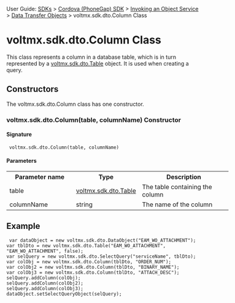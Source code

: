                               

User Guide: [SDKs](../../Foundry_SDKs.md) > [Cordova (PhoneGap) SDK](../Installing_PhoneGap_SDK.md) > [Invoking an Object Service](Objects_API_Reference.md) > [Data Transfer Objects](Data_Transfer_Objects.md) > voltmx.sdk.dto.Column Class

voltmx.sdk.dto.Column Class
=========================

This class represents a column in a database table, which is in turn represented by a [voltmx.sdk.dto.Table](.../../ObjectsAPIReference/voltmx.sdk.dto.Table_Class.md) object. It is used when creating a query.

Constructors
------------

The voltmx.sdk.dto.Column class has one constructor.

### voltmx.sdk.dto.Column(table, columnName) Constructor

#### Signature

```
 voltmx.sdk.dto.Column(table, columnName)
```

#### Parameters

<table style="width: 579px;mc-table-style: url]('../../Resources/TableStyles/Basic.css');" class="TableStyle-Basic" cellspacing="0"><colgroup><col style="width: 183px;" class="TableStyle-Basic-Column-Column1"> <col class="TableStyle-Basic-Column-Column1" style="width: 144px;"> <col class="TableStyle-Basic-Column-Column1" style="width: 254px;"></colgroup><tbody><tr class="TableStyle-Basic-Body-Body1"><th class="TableStyle-Basic-BodyE-Column1-Body1">Parameter name</th><th class="TableStyle-Basic-BodyE-Column1-Body1">Type</th><th class="TableStyle-Basic-BodyD-Column1-Body1">Description</th></tr><tr class="TableStyle-Basic-Body-Body1"><td class="TableStyle-Basic-BodyE-Column1-Body1">table</td><td class="TableStyle-Basic-BodyE-Column1-Body1"><a href=".../../ObjectsAPIReference/voltmx.sdk.dto.Table_Class.html">voltmx.sdk.dto.Table</a></td><td class="TableStyle-Basic-BodyD-Column1-Body1">The table containing the column</td></tr><tr class="TableStyle-Basic-Body-Body1"><td class="TableStyle-Basic-BodyB-Column1-Body1">columnName</td><td class="TableStyle-Basic-BodyB-Column1-Body1">string</td><td class="TableStyle-Basic-BodyA-Column1-Body1">The name of the column</td></tr></tbody></table>

Example
-------

```
 var dataObject = new voltmx.sdk.dto.DataObject("EAM_WO_ATTACHMENT");
var tblDto = new voltmx.sdk.dto.Table("EAM_WO_ATTACHMENT", "EAM_WO_ATTACHMENT", false);
var selQuery = new voltmx.sdk.dto.SelectQuery("serviceName", tblDto);
var colObj = new voltmx.sdk.dto.Column(tblDto, "ORDER_NUM");
var colObj2 = new voltmx.sdk.dto.Column(tblDto, "BINARY_NAME");
var colObj3 = new voltmx.sdk.dto.Column(tblDto, "ATTACH_DESC");
selQuery.addColumn(colObj);
selQuery.addColumn(colObj2);
selQuery.addColumn(colObj3);
dataObject.setSelectQueryObject(selQuery);  

```
